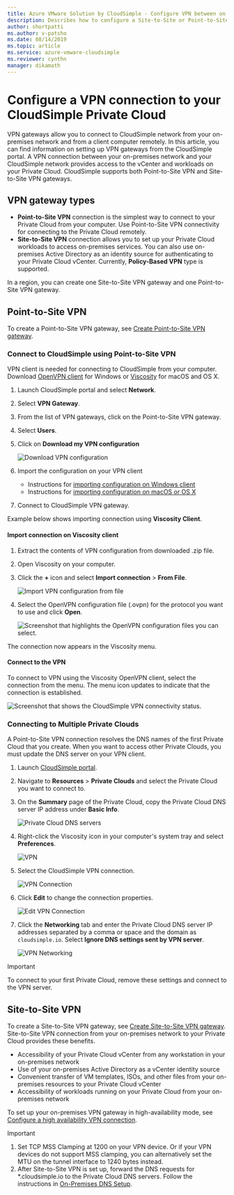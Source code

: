 ```yaml
--- 
title: Azure VMware Solution by CloudSimple - Configure VPN between on-premises and Private Cloud
description: Describes how to configure a Site-to-Site or Point-to-Site VPN connection between your on-premises network and your CloudSimple Private Cloud
author: shortpatti
ms.author: v-patsho
ms.date: 08/14/2019 
ms.topic: article 
ms.service: azure-vmware-cloudsimple 
ms.reviewer: cynthn 
manager: dikamath 
---
```


# Configure a VPN connection to your CloudSimple Private Cloud

VPN gateways allow you to connect to CloudSimple network from your on-premises network and from a client computer remotely.  In this article, you can find information on setting up VPN gateways from the CloudSimple portal.  A VPN connection between your on-premises network and your CloudSimple network provides access to the vCenter and workloads on your Private Cloud. CloudSimple supports both Point-to-Site VPN and Site-to-Site VPN gateways.

## VPN gateway types

* **Point-to-Site VPN** connection is the simplest way to connect to your Private Cloud from your computer. Use Point-to-Site VPN connectivity for connecting to the Private Cloud remotely.
* **Site-to-Site VPN** connection allows you to set up your Private Cloud workloads to access on-premises services. You can also use on-premises Active Directory as an identity source for authenticating to your Private Cloud vCenter.  Currently, **Policy-Based VPN** type is supported.

In a region, you can create one Site-to-Site VPN gateway and one Point-to-Site VPN gateway.

## Point-to-Site VPN

To create a Point-to-Site VPN gateway, see [Create Point-to-Site VPN gateway](vpn-gateway.md#create-point-to-site-vpn-gateway).

### Connect to CloudSimple using Point-to-Site VPN

VPN client is needed for connecting to CloudSimple from your computer.  Download [OpenVPN client](https://openvpn.net/community-downloads/) for Windows or [Viscosity](https://www.sparklabs.com/viscosity/download/) for macOS and OS X.

1. Launch CloudSimple portal and select **Network**.
2. Select **VPN Gateway**.
3. From the list of VPN gateways, click on the Point-to-Site VPN gateway.
4. Select **Users**.
5. Click on **Download my VPN configuration**

    ![Download VPN configuration](media/download-p2s-vpn-configuration.png)

6. Import the configuration on your VPN client

    * Instructions for [importing configuration on Windows client](https://openvpn.net/vpn-server-resources/connecting-to-access-server-with-windows/#openvpn-open-source-openvpn-gui-program)
    * Instructions for [importing configuration on macOS or OS X](https://www.sparklabs.com/support/kb/article/getting-started-with-viscosity-mac/#creating-your-first-connection)

7. Connect to CloudSimple VPN gateway.

Example below shows importing connection using **Viscosity Client**.

#### Import connection on Viscosity client

1. Extract the contents of VPN configuration from downloaded .zip file.

2. Open Viscosity on your computer.

3. Click the **+** icon and select **Import connection** > **From File**.

    ![Import VPN configuration from file](media/import-p2s-vpn-config.png)

4. Select the OpenVPN configuration file (.ovpn) for the protocol you want to use and click **Open**.

    ![Screenshot that highlights the OpenVPN configuration files you can select.](media/import-p2s-vpn-config-choose-ovpn.png)

The connection now appears in the Viscosity menu.

#### Connect to the VPN

To connect to VPN using the Viscosity OpenVPN client, select the connection from the menu. The menu icon updates to indicate that the connection is established.

![Screenshot that shows the CloudSimple VPN connectivity status.](media/vis03.png)

### Connecting to Multiple Private Clouds

A Point-to-Site VPN connection resolves the DNS names of the first Private Cloud that you create. When you want to access other Private Clouds, you must update the DNS server on your VPN client.

1. Launch [CloudSimple portal](access-cloudsimple-portal.md).

2. Navigate to **Resources** > **Private Clouds** and select the Private Cloud you want to connect to.

3. On the **Summary** page of the Private Cloud, copy the Private Cloud DNS server IP address under **Basic Info**.

    ![Private Cloud DNS servers](media/private-cloud-dns-server.png)

4. Right-click the Viscosity icon in your computer's system tray and select **Preferences**.

    ![VPN](media/vis00.png)

5. Select the CloudSimple VPN connection.

    ![VPN Connection](media/viscosity-client.png)

6. Click **Edit** to change the connection properties.

    ![Edit VPN Connection](media/viscosity-edit-connection.png)

7. Click the **Networking** tab and enter the Private Cloud DNS server IP addresses separated by a comma or space and the domain as ```cloudsimple.io```.  Select **Ignore DNS settings sent by VPN server**.

    ![VPN Networking](media/viscosity-edit-connection-networking.png)

> [!IMPORTANT]
> To connect to your first Private Cloud, remove these settings and connect to the VPN server.

## Site-to-Site VPN

To create a Site-to-Site VPN gateway, see [Create Site-to-Site VPN gateway](vpn-gateway.md#set-up-a-site-to-site-vpn-gateway).  Site-to-Site VPN connection from your on-premises network to your Private Cloud provides these benefits.  

* Accessibility of your Private Cloud vCenter from any workstation in your on-premises network
* Use of your on-premises Active Directory as a vCenter identity source
* Convenient transfer of VM templates, ISOs, and other files from your on-premises resources to your Private Cloud vCenter
* Accessibility of workloads running on your Private Cloud from your on-premises network

To set up your on-premises VPN gateway in high-availability mode, see [Configure a high availability VPN connection](high-availability-vpn-connection.md).

> [!IMPORTANT]
>    1. Set TCP MSS Clamping at 1200 on your VPN device. Or if your VPN devices do not support MSS clamping, you can alternatively set the MTU on the tunnel interface to 1240 bytes instead.
> 2. After Site-to-Site VPN is set up, forward the DNS requests for *.cloudsimple.io to the Private Cloud DNS servers.  Follow the instructions in [On-Premises DNS Setup](on-premises-dns-setup.md).
